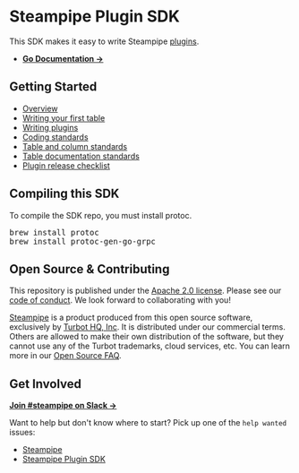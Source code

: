 # Steampipe Plugin SDK

This SDK makes it easy to write Steampipe [plugins](https://hub.steampipe.io/plugins).

* **[Go Documentation →](https://pkg.go.dev/github.com/turbot/steampipe-plugin-sdk/v5)**

## Getting Started

- [Overview](https://steampipe.io/docs/develop/overview)
- [Writing your first table](https://steampipe.io/docs/develop/writing-your-first-table)
- [Writing plugins](https://steampipe.io/docs/develop/writing-plugins)
- [Coding standards](https://steampipe.io/docs/develop/coding-standards)
- [Table and column standards](https://steampipe.io/docs/develop/standards)
- [Table documentation standards](https://steampipe.io/docs/develop/table-docs-standards)
- [Plugin release checklist](https://steampipe.io/docs/develop/plugin-release-checklist)

## Compiling this SDK

To compile the SDK repo, you must install protoc.
<pre>
brew install protoc
brew install protoc-gen-go-grpc
</pre>

## Open Source & Contributing

This repository is published under the [Apache 2.0 license](https://www.apache.org/licenses/LICENSE-2.0). Please see our [code of conduct](https://github.com/turbot/.github/blob/main/CODE_OF_CONDUCT.md). We look forward to collaborating with you!

[Steampipe](https://steampipe.io) is a product produced from this open source software, exclusively by [Turbot HQ, Inc](https://turbot.com). It is distributed under our commercial terms. Others are allowed to make their own distribution of the software, but they cannot use any of the Turbot trademarks, cloud services, etc. You can learn more in our [Open Source FAQ](https://turbot.com/open-source).

## Get Involved

**[Join #steampipe on Slack →](https://turbot.com/community/join)**

Want to help but don't know where to start? Pick up one of the `help wanted` issues:
* [Steampipe](https://github.com/turbot/steampipe/issues?q=is%3Aopen+is%3Aissue+label%3A%22help+wanted%22)
* [Steampipe Plugin SDK](https://github.com/turbot/steampipe-plugin-sdk/issues?q=is%3Aopen+is%3Aissue+label%3A%22help+wanted%22)
